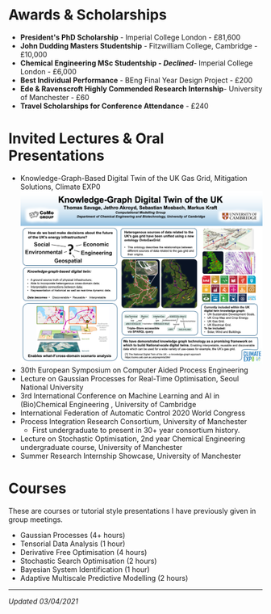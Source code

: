 

# Awards & Scholarships 

* **President's PhD Scholarship** - Imperial College London - £81,600
* **John Dudding Masters Studentship** - Fitzwilliam College, Cambridge - £10,000
* **Chemical Engineering MSc Studentship - _Declined_**- Imperial College London - £6,000
* **Best Individual Performance** - BEng Final Year Design Project - £200 
* **Ede & Ravenscroft Highly Commended Research Internship**- University of Manchester - £60 
* **Travel Scholarships for Conference Attendance** - £240  

# Invited Lectures & Oral Presentations 

* Knowledge-Graph-Based Digital Twin of the UK Gas Grid, Mitigation Solutions, Climate EXP0 
![Climate Exp0 Poster](assets/images/climateexp0.png "Climate Exp0 Poster")
* 30th European Symposium on Computer Aided Process Engineering
* Lecture on Gaussian Processes for Real-Time Optimisation, Seoul National University 
* 3rd International Conference on Machine Learning and AI in (Bio)Chemical Engineering , University of Cambridge 
* International Federation of Automatic Control 2020 World Congress
* Process Integration Research Consortium, University of Manchester
  * First undergraduate to present in 30+ year consortium history. 
* Lecture on Stochastic Optimisation, 2nd year Chemical Engineering undergraduate course, University of Manchester
* Summer Research Internship Showcase, University of Manchester 

# Courses 
These are courses or tutorial style presentations I have previously given in group meetings.
* Gaussian Processes (4+ hours)
* Tensorial Data Analysis (1 hour)
* Derivative Free Optimisation (4 hours)
* Stochastic Search Optimisation (2 hours)
* Bayesian System Identification (1 hour)
* Adaptive Multiscale Predictive Modelling (2 hours)

---

_Updated 03/04/2021_

